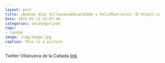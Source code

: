 ```yaml
---
layout: post
title: ¡Buenos días VillanuevaDeLaCañada y FelizMiércoles! 😍 httpst.coSVOvfgTs4Z
date: 2023-01-11 22:07:44
categories: uncategorized
tags:
- random
image: /img/image.jpg
caption: This is a picture
---
```

Twitter Villanueva de la Cañada [link](https://twitter.com/AytoVDLCanada/status/1613096136700469249)
